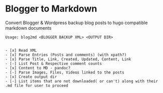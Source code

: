 # Blogger to Markdown

 Convert Blogger & Wordpress backup blog posts to hugo compatible markdown documents 


    Usage: blog2md <BLOGGER BACKUP XML> <OUTPUT DIR>


    - [x] Read XML
    - [x] Parse Entries (Posts and comments) (with xpath?)
    - [x] Parse Title, Link, Created, Updated, Content, Link
    - [-] List Post & Respective comment counts
    - [x] Content to MD - pandoc?
    - [-] Parse Images, Files, Videos linked to the posts
    - [x] Create output dir
    - [-] List items that are not downloaded( or can't) along with their .md file for user to proceed
